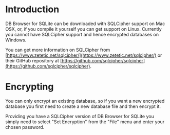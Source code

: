 # Introduction

DB Browser for SQLite can be downloaded with SQLCipher support on Mac OSX, or, if you compile it yourself you can get support on Linux. Currently you cannot have SQLCipher support and hence encrypted databases on Windows.

You can get more information on SQLCipher from [https://www.zetetic.net/sqlcipher/](https://www.zetetic.net/sqlcipher/) or their GitHub repository at [https://github.com/sqlcipher/sqlcipher](https://github.com/sqlcipher/sqlcipher).

# Encrypting

You can only encrypt an existing database, so if you want a new encrypted database you first need to create a new database file and then encrypt it.

Providing you have a SQLCipher version of DB Browser for SQLite you simply need to select "Set Encryption" from the "File" menu and enter your chosen password.